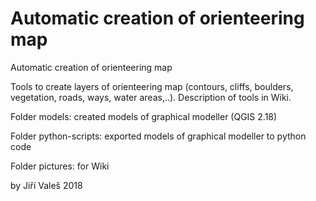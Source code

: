 # Automatic creation of orienteering map
Automatic creation of orienteering map

Tools to create layers of orienteering map (contours, cliffs, boulders, vegetation, roads, ways, water areas,..).
Description of tools in Wiki.

Folder models: created models of graphical modeller (QGIS 2.18)

Folder python-scripts: exported models of graphical modeller to python code

Folder pictures: for Wiki

by Jiří Valeš 2018
